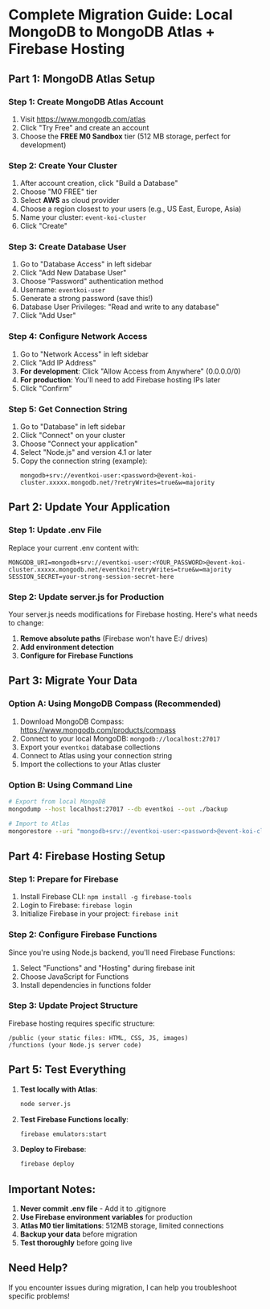 # Complete Migration Guide: Local MongoDB to MongoDB Atlas + Firebase Hosting

## Part 1: MongoDB Atlas Setup

### Step 1: Create MongoDB Atlas Account
1. Visit https://www.mongodb.com/atlas
2. Click "Try Free" and create an account
3. Choose the **FREE M0 Sandbox** tier (512 MB storage, perfect for development)

### Step 2: Create Your Cluster
1. After account creation, click "Build a Database"
2. Choose "M0 FREE" tier
3. Select **AWS** as cloud provider
4. Choose a region closest to your users (e.g., US East, Europe, Asia)
5. Name your cluster: `event-koi-cluster`
6. Click "Create"

### Step 3: Create Database User
1. Go to "Database Access" in left sidebar
2. Click "Add New Database User"
3. Choose "Password" authentication method
4. Username: `eventkoi-user`
5. Generate a strong password (save this!)
6. Database User Privileges: "Read and write to any database"
7. Click "Add User"

### Step 4: Configure Network Access
1. Go to "Network Access" in left sidebar
2. Click "Add IP Address"
3. **For development**: Click "Allow Access from Anywhere" (0.0.0.0/0)
4. **For production**: You'll need to add Firebase hosting IPs later
5. Click "Confirm"

### Step 5: Get Connection String
1. Go to "Database" in left sidebar
2. Click "Connect" on your cluster
3. Choose "Connect your application"
4. Select "Node.js" and version 4.1 or later
5. Copy the connection string (example):
   ```
   mongodb+srv://eventkoi-user:<password>@event-koi-cluster.xxxxx.mongodb.net/?retryWrites=true&w=majority
   ```

## Part 2: Update Your Application

### Step 1: Update .env File
Replace your current .env content with:
```
MONGODB_URI=mongodb+srv://eventkoi-user:<YOUR_PASSWORD>@event-koi-cluster.xxxxx.mongodb.net/eventkoi?retryWrites=true&w=majority
SESSION_SECRET=your-strong-session-secret-here
```

### Step 2: Update server.js for Production
Your server.js needs modifications for Firebase hosting. Here's what needs to change:

1. **Remove absolute paths** (Firebase won't have E:/ drives)
2. **Add environment detection**
3. **Configure for Firebase Functions**

## Part 3: Migrate Your Data

### Option A: Using MongoDB Compass (Recommended)
1. Download MongoDB Compass: https://www.mongodb.com/products/compass
2. Connect to your local MongoDB: `mongodb://localhost:27017`
3. Export your `eventkoi` database collections
4. Connect to Atlas using your connection string
5. Import the collections to your Atlas cluster

### Option B: Using Command Line
```bash
# Export from local MongoDB
mongodump --host localhost:27017 --db eventkoi --out ./backup

# Import to Atlas
mongorestore --uri "mongodb+srv://eventkoi-user:<password>@event-koi-cluster.xxxxx.mongodb.net/eventkoi" ./backup/eventkoi
```

## Part 4: Firebase Hosting Setup

### Step 1: Prepare for Firebase
1. Install Firebase CLI: `npm install -g firebase-tools`
2. Login to Firebase: `firebase login`
3. Initialize Firebase in your project: `firebase init`

### Step 2: Configure Firebase Functions
Since you're using Node.js backend, you'll need Firebase Functions:

1. Select "Functions" and "Hosting" during firebase init
2. Choose JavaScript for Functions
3. Install dependencies in functions folder

### Step 3: Update Project Structure
Firebase hosting requires specific structure:
```
/public (your static files: HTML, CSS, JS, images)
/functions (your Node.js server code)
```

## Part 5: Test Everything

1. **Test locally with Atlas**:
   ```bash
   node server.js
   ```
2. **Test Firebase Functions locally**:
   ```bash
   firebase emulators:start
   ```
3. **Deploy to Firebase**:
   ```bash
   firebase deploy
   ```

## Important Notes:

1. **Never commit .env file** - Add it to .gitignore
2. **Use Firebase environment variables** for production
3. **Atlas M0 tier limitations**: 512MB storage, limited connections
4. **Backup your data** before migration
5. **Test thoroughly** before going live

## Need Help?
If you encounter issues during migration, I can help you troubleshoot specific problems!

